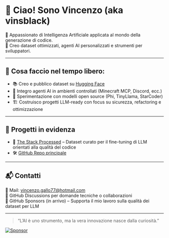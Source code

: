 # 👋 Ciao! Sono Vincenzo (aka vinsblack)

🎯 Appassionato di Intelligenza Artificiale applicata al mondo della generazione di codice.  
🧠 Creo dataset ottimizzati, agenti AI personalizzati e strumenti per sviluppatori.  

---

## 🔧 Cosa faccio nel tempo libero:
- 📚 Creo e pubblico dataset su [Hugging Face](https://huggingface.co/vinsblack)
- 🤖 Integro agenti AI in ambienti controllati (Minecraft MCP, Discord, ecc.)
- 🧪 Sperimentazione con modelli open source (Phi, TinyLlama, StarCoder)
- 🏗 Costruisco progetti LLM-ready con focus su sicurezza, refactoring e ottimizzazione

---

## 🚀 Progetti in evidenza
- 🔗 [The Stack Processed](https://huggingface.co/datasets/vinsblack/The_Stack_Processed-simple) – Dataset curato per il fine-tuning di LLM orientati alla qualità del codice
- 🛠️ [GitHub Repo principale](https://github.com/vinsblack/The-Stach-Processed)

---

## 📬 Contatti
📩 Mail: vincenzo.gallo77@hotmail.com  
💬 GitHub Discussions per domande tecniche o collaborazioni  
🎯 GitHub Sponsors (in arrivo) – Supporta il mio lavoro sulla qualità dei dataset per LLM

---

> “L’AI è uno strumento, ma la vera innovazione nasce dalla curiosità.”

[![Sponsor](https://img.shields.io/badge/Sponsor-vinsblack-blueviolet?logo=github)](https://github.com/sponsors/vinsblack)
